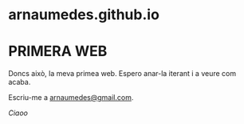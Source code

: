 # arnaumedes.github.io

# PRIMERA WEB

Doncs això, la meva primea web. Espero anar-la iterant i a veure com acaba.

Escriu-me a [arnaumedes@gmail.com](mailto:arnaumedes@gmail.com).

*Ciaoo*
